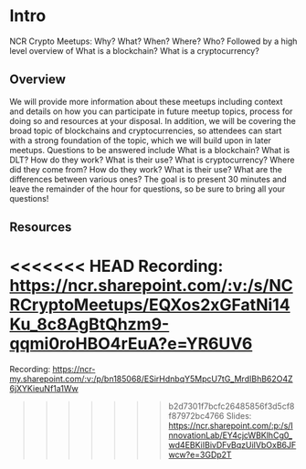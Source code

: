 # Intro
 NCR Crypto Meetups: Why? What? When? Where? Who? Followed by a high level overview of What is a blockchain? What is a cryptocurrency? 

## Overview
 We will provide more information about these meetups including context and details on how you can participate in future meetup topics, process for doing so and resources at your disposal. In addition, we will be covering the broad topic of blockchains and cryptocurrencies, so attendees can start with a strong foundation of the topic, which we will build upon in later meetups. Questions to be answered include What is a blockchain? What is DLT? How do they work? What is their use? What is cryptocurrency? Where did they come from? How do they work? What is their use? What are the differences between various ones? The goal is to present 30 minutes and leave the remainder of the hour for questions, so be sure to bring all your questions!

## Resources
<<<<<<< HEAD
Recording: https://ncr.sharepoint.com/:v:/s/NCRCryptoMeetups/EQXos2xGFatNi14Ku_8c8AgBtQhzm9-qqmi0roHBO4rEuA?e=YR6UV6
=======
Recording: https://ncr-my.sharepoint.com/:v:/p/bn185068/ESirHdnbqY5MpcU7tG_MrdIBhB62O4Z6jXYKieuNf1a1Ww

>>>>>>> b2d7301f7bcfc26485856f3d5cf8f87972bc4766
Slides: https://ncr.sharepoint.com/:p:/s/InnovationLab/EY4cjcWBKlhCg0_wd4EBKiIBivDFvBqzUiIVbOxB6JFwcw?e=3GDp2T
